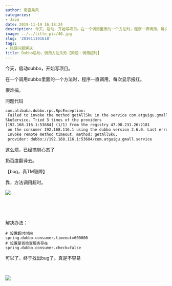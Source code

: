 ```yaml
---
author: 南宫乘风
categories:
- Java
date: 2019-11-19 16:18:24
description: 今天，启动，开始写项目。在一个调用里面的一个方法时，程序一直调用，每次显示报红。很难搞。问题代码这么烦，已经搞崩心态了扔百度翻译去。，真智障靠，方法调用超时。解决办法：设置超时时间设置是否检查服务存在。。。。。。。
image: ../../title_pic/40.jpg
slug: '201911191618'
tags:
- 错误问题解决
title: Dubbo启动，调用方法失败【问题：调用超时】
---
```


<!--more-->

今天，启动dubbo，开始写项目。

在一个调用dubbo里面的一个方法时，程序一直调用，每次显示报红。

很难搞。

问题代码

```html
com.alibaba.dubbo.rpc.RpcException:
 Failed to invoke the method getAllSku in the service com.atguigu.gmall.service.
SkuService. Tried 3 times of the providers 
[192.168.116.1:53684] (1/1) from the registry 47.98.231.26:2181
 on the consumer 192.168.116.1 using the dubbo version 2.6.0. Last error is:
 Invoke remote method timeout. method: getAllSku,
 provider: dubbo://192.168.116.1:53684/com.atguigu.gmall.service
```

这么烦，已经搞崩心态了

扔百度翻译去。

【bug，真TM智障】

靠，方法调用超时。

![](../../image/20191119161554665.png)

 

 

解决办法：

```
# 设置超时时间
spring.dubbo.consumer.timeout=600000
# 设置是否检查服务存在
spring.dubbo.consumer.check=false
```

可以了，终于找出bug了。真是不容易

 

![](../../image/20191119161735417.png)